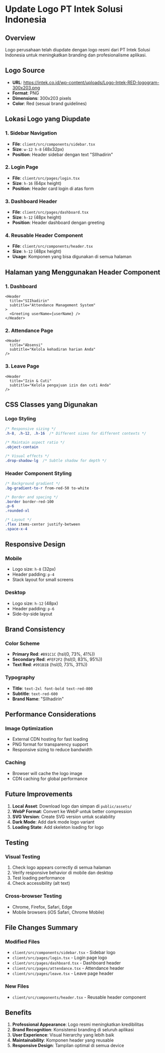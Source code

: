 # Update Logo PT Intek Solusi Indonesia

## Overview
Logo perusahaan telah diupdate dengan logo resmi dari PT Intek Solusi Indonesia untuk meningkatkan branding dan profesionalisme aplikasi.

## Logo Source
- **URL**: https://intek.co.id/wp-content/uploads/Logo-Intek-RED-logogram-300x203.png
- **Format**: PNG
- **Dimensions**: 300x203 pixels
- **Color**: Red (sesuai brand guidelines)

## Lokasi Logo yang Diupdate

### 1. Sidebar Navigation
- **File**: `client/src/components/sidebar.tsx`
- **Size**: `w-12 h-8` (48x32px)
- **Position**: Header sidebar dengan text "SIIhadirin"

### 2. Login Page
- **File**: `client/src/pages/login.tsx`
- **Size**: `h-16` (64px height)
- **Position**: Header card login di atas form

### 3. Dashboard Header
- **File**: `client/src/pages/dashboard.tsx`
- **Size**: `h-12` (48px height)
- **Position**: Header dashboard dengan greeting

### 4. Reusable Header Component
- **File**: `client/src/components/header.tsx`
- **Size**: `h-12` (48px height)
- **Usage**: Komponen yang bisa digunakan di semua halaman

## Halaman yang Menggunakan Header Component

### 1. Dashboard
```tsx
<Header 
  title="SIIhadirin" 
  subtitle="Attendance Management System"
>
  <Greeting userName={userName} />
</Header>
```

### 2. Attendance Page
```tsx
<Header 
  title="Absensi" 
  subtitle="Kelola kehadiran harian Anda"
/>
```

### 3. Leave Page
```tsx
<Header 
  title="Izin & Cuti" 
  subtitle="Kelola pengajuan izin dan cuti Anda"
/>
```

## CSS Classes yang Digunakan

### Logo Styling
```css
/* Responsive sizing */
.h-8, .h-12, .h-16  /* Different sizes for different contexts */

/* Maintain aspect ratio */
.object-contain

/* Visual effects */
.drop-shadow-lg  /* Subtle shadow for depth */
```

### Header Component Styling
```css
/* Background gradient */
.bg-gradient-to-r from-red-50 to-white

/* Border and spacing */
.border border-red-100
.p-6
.rounded-xl

/* Layout */
.flex items-center justify-between
.space-x-4
```

## Responsive Design

### Mobile
- Logo size: `h-8` (32px)
- Header padding: `p-4`
- Stack layout for small screens

### Desktop
- Logo size: `h-12` (48px)
- Header padding: `p-6`
- Side-by-side layout

## Brand Consistency

### Color Scheme
- **Primary Red**: `#B91C1C` (hsl(0, 73%, 41%))
- **Secondary Red**: `#FEF2F2` (hsl(0, 83%, 95%))
- **Text Red**: `#991B1B` (hsl(0, 73%, 31%))

### Typography
- **Title**: `text-2xl font-bold text-red-800`
- **Subtitle**: `text-red-600`
- **Brand Name**: "SIIhadirin"

## Performance Considerations

### Image Optimization
- External CDN hosting for fast loading
- PNG format for transparency support
- Responsive sizing to reduce bandwidth

### Caching
- Browser will cache the logo image
- CDN caching for global performance

## Future Improvements

1. **Local Asset**: Download logo dan simpan di `public/assets/`
2. **WebP Format**: Convert ke WebP untuk better compression
3. **SVG Version**: Create SVG version untuk scalability
4. **Dark Mode**: Add dark mode logo variant
5. **Loading State**: Add skeleton loading for logo

## Testing

### Visual Testing
1. Check logo appears correctly di semua halaman
2. Verify responsive behavior di mobile dan desktop
3. Test loading performance
4. Check accessibility (alt text)

### Cross-browser Testing
- Chrome, Firefox, Safari, Edge
- Mobile browsers (iOS Safari, Chrome Mobile)

## File Changes Summary

### Modified Files
- `client/src/components/sidebar.tsx` - Sidebar logo
- `client/src/pages/login.tsx` - Login page logo
- `client/src/pages/dashboard.tsx` - Dashboard header
- `client/src/pages/attendance.tsx` - Attendance header
- `client/src/pages/leave.tsx` - Leave page header

### New Files
- `client/src/components/header.tsx` - Reusable header component

## Benefits

1. **Professional Appearance**: Logo resmi meningkatkan kredibilitas
2. **Brand Recognition**: Konsistensi branding di seluruh aplikasi
3. **User Experience**: Visual hierarchy yang lebih baik
4. **Maintainability**: Komponen header yang reusable
5. **Responsive Design**: Tampilan optimal di semua device 